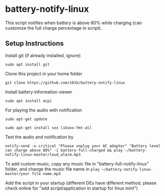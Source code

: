 # battery-notify-linux

This script notifies when battery is above 80% while charging (can customize the full charge percentage in script). 

## Setup Instructions

Install git (if already installed, ignore)

```sudo apt install git```

Clone this project in your home folder

```git clone https://github.com/s01k/battery-notify-linux```

Install battery information viewer

```sudo apt install acpi```

For playing the audio with notification

```sudo apt-get update```

```sudo apt-get install sox libsox-fmt-all```

Test the audio and notification by

```notify-send -u critical "Please unplug your AC adapter" "Battery level can charge above 80%" -i battery-full-charged && play ~/battery-notify-linux-master/loud_alarm.mp3```

To add custom music, copy any music file in "battery-full-notify-linux" folder, and change the music file name in
```play ~/battery-notify-linux-master/your file name.mp3```

Add the script in your startup (different DEs have different method, please check online for "add script/application in startup for linux mint")

